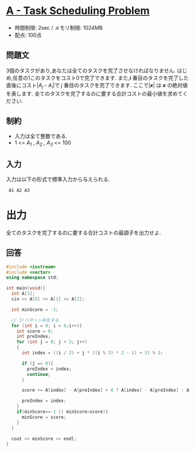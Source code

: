 # [A - Task Scheduling Problem](https://abc103.contest.atcoder.jp/tasks/abc103_a)
* 時間制限: 2sec / メモリ制限: 1024MB
* 配点: 100点

## 問題文
3個のタスクがあり,あなたは全てのタスクを完了させなければなりません.
はじめ,任意の1このタスクをコスト0で完了できます.
また,***i*** 番目のタスクを完了した直後にコスト|*A<sub>j</sub>* - *A<sub>i</sub>*|で *j* 番目のタスクを完了できます.
ここで|***x***| は ***x*** の絶対値を表します.
全てのタスクを完了するのに要する合計コストの最小値を求めてください.

## 制約
* 入力は全て整数である.
* 1 <= *A<sub>1</sub>* , *A<sub>2</sub>* , *A<sub>3</sub>* <= 100

## 入力
入力は以下の形式で標準入力から与えられる.

` A1 A2 A3`

# 出力
全てのタスクを完了するのに要する合計コストの最調子を出力せよ.

## 回答
```cpp
#include <iostream>
#include <vector>
using namespace std;

int main(void){
  int A[3];
  cin >> A[0] >> A[1] >> A[2];

  int minScore = -1;

  // 3!パターン存在する
  for (int i = 0; i < 6;i++){
    int score = 0;
    int preIndex;
    for (int j = 0; j < 3; j++)
    {
      int index = ((i / 2) + j * ((i % 2) * 2 - 1) + 3) % 3;

      if (j == 0){
        preIndex = index;
        continue;
      }

      score += A[index] - A[preIndex] > 0 ? A[index] - A[preIndex] : A[preIndex] - A[index];

      preIndex = index;
    }
    if(minScore==-1 || minScore>score){
      minScore = score;
    }
  }

  cout << minScore << endl;
}

```
